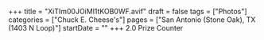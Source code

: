 +++
title = "XiTIm00JOiMl1tKOB0WF.avif"
draft = false
tags = ["Photos"]
categories = ["Chuck E. Cheese's"]
pages = ["San Antonio (Stone Oak), TX (1403 N Loop)"]
startDate = ""
+++
2.0 Prize Counter
